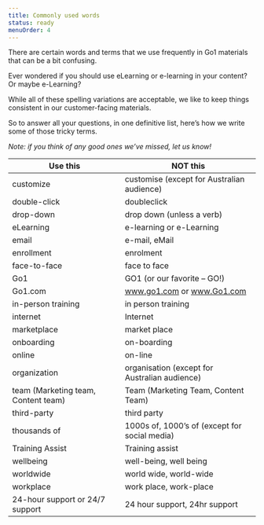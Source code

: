 ```yaml
---
title: Commonly used words
status: ready
menuOrder: 4
---
```


There are certain words and terms that we use frequently in Go1 materials that can be a bit confusing.

Ever wondered if you should use eLearning or e-learning in your content? Or maybe e-Learning?

While all of these spelling variations are acceptable, we like to keep things consistent in our customer-facing materials.

So to answer all your questions, in one definitive list, here’s how we write some of those tricky terms.

*Note: if you think of any good ones we’ve missed, let us know!*

| **Use this**                        | **NOT this**                                  |
| ----------------------------------- | --------------------------------------------- |
| customize                           | customise (except for Australian audience)    |
| double-click                        | doubleclick                                   |
| drop-down                           | drop down (unless a verb)                     |
| eLearning                           | e-learning or e-Learning                      |
| email                               | e-mail, eMail                                 |
| enrollment                          | enrolment                                     |
| face-to-face                        | face to face                                  |
| Go1                                 | GO1 (or our favorite – GO!)                   |
| Go1.com                             | www.go1.com or www.Go1.com                    |
| in-person training                  | in person training                            |
| internet                            | Internet                                      |
| marketplace                         | market place                                  |
| onboarding                          | on-boarding                                   |
| online                              | on-line                                       |
| organization                        | organisation (except for Australian audience) |
| team (Marketing team, Content team) | Team (Marketing Team, Content Team)           |
| third-party                         | third party                                   |
| thousands of                        | 1000s of, 1000’s of (except for social media) |
| Training Assist                     | Training assist                               |
| wellbeing                           | well-being, well being                        |
| worldwide                           | world wide, world-wide                        |
| workplace                           | work place, work-place                        |
| 24-hour support or 24/7 support     | 24 hour support, 24hr support                 |

